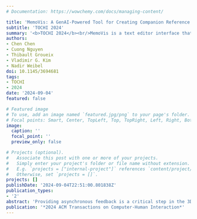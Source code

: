 ```yaml
---
# Documentation: https://wowchemy.com/docs/managing-content/

title: 'MemoVis: A GenAI-Powered Tool for Creating Companion Reference Images for 3D Design Feedback'
subtitle: 'TOCHI 2024'
summary: '<b>TOCHI 2024</b><br/>MemoVis is a text editor interface that assists feedback providers in creating reference images with generative AI driven by the feedback comments'
authors:
- Chen Chen
- Cuong Nguyen
- Thibault Groueix
- Vladimir G. Kim
- Nadir Weibel
doi: 10.1145/3694681
tags:
- TOCHI
- 2024
date: '2024-09-04'
featured: false

# Featured image
# To use, add an image named `featured.jpg/png` to your page's folder.
# Focal points: Smart, Center, TopLeft, Top, TopRight, Left, Right, BottomLeft, Bottom, BottomRight.
image:
  caption: ''
  focal_point: ''
  preview_only: false

# Projects (optional).
#   Associate this post with one or more of your projects.
#   Simply enter your project's folder or file name without extension.
#   E.g. `projects = ["internal-project"]` references `content/project/deep-learning/index.md`.
#   Otherwise, set `projects = []`.
projects: []
publishDate: '2024-09-04T22:51:00.801838Z'
publication_types:
- '2'
abstract: 'Providing asynchronous feedback is a critical step in the 3D design workflow. A common approach to providing feedback is to pair textual comments with companion reference images, which helps illustrate the gist of text. Ideally, feedback providers should possess 3D and image editing skills to create reference images that can effectively describe what they have in mind. However, they often lack such skills, so they have to resort to sketches or online images which might not match well with the current 3D design. To address this, we introduce MemoVis, a text editor interface that assists feedback providers in creating reference images with generative AI driven by the feedback comments. First, a novel real-time viewpoint suggestion feature, based on a vision-language foundation model, helps feedback providers anchor a comment with a camera viewpoint. Second, given a camera viewpoint, we introduce three types of image modifiers, based on pre-trained 2D generative models, to turn a text comment into an updated version of the 3D scene from that viewpoint. We conducted a within-subjects study with 14 feedback providers, demonstrating the effectiveness of MemoVis. The quality and explicitness of the companion images were evaluated by another eight participants with prior 3D design experience.'
publication: '*2024 ACM Transactions on Computer-Human Interaction*'
---
```

